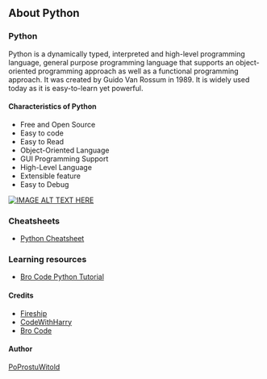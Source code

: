 ## About Python

### Python
Python is a dynamically typed, interpreted and high-level programming language, general purpose programming language that supports an object-oriented programming approach as well as a functional programming approach. It was created by Guido Van Rossum in 1989. It is widely used today as it is easy-to-learn yet powerful.
#### Characteristics of Python
- Free and Open Source
- Easy to code
- Easy to Read
- Object-Oriented Language
- GUI Programming Support
- High-Level Language
- Extensible feature
- Easy to Debug

[![IMAGE ALT TEXT HERE](https://img.youtube.com/vi/x7X9w_GIm1s/0.jpg)](https://www.youtube.com/watch?v=x7X9w_GIm1s)


### Cheatsheets
- [Python Cheatsheet](https://www.pythoncheatsheet.org/)

### Learning resources
- [Bro Code Python Tutorial](https://www.youtube.com/watch?v=XKHEtdqhLK8)



#### Credits
- [Fireship](https://www.youtube.com/c/Fireship)
- [CodeWithHarry](https://www.codewithharry.com/)
- [Bro Code](https://www.youtube.com/c/BroCodez)


#### Author
[PoProstuWitold](https://github.com/PoProstuWitold)